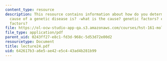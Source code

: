 ```yaml
---
content_type: resource
description: This resource contains information about how do you determine where the
  cause of a genetic disease is? -what is the cause? genetic factors? environmental
  factors?
file: https://ol-ocw-studio-app-qa.s3.amazonaws.com/courses/hst-161-molecular-biology-and-genetics-in-modern-medicine-fall-2007/642617b3a6e5ae42e5c443ad4b281b99_lecture24.pdf
file_type: application/pdf
parent_uid: 0243ff27-e8c1-fd3d-968c-5d53d72e00d2
resourcetype: Document
title: lecture24.pdf
uid: 642617b3-a6e5-ae42-e5c4-43ad4b281b99
---
```

